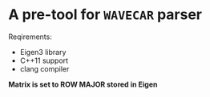 # A pre-tool for `WAVECAR` parser

Reqirements:
  - Eigen3 library
  - C++11 support
  - clang compiler

**Matrix is set to ROW MAJOR stored in Eigen**
